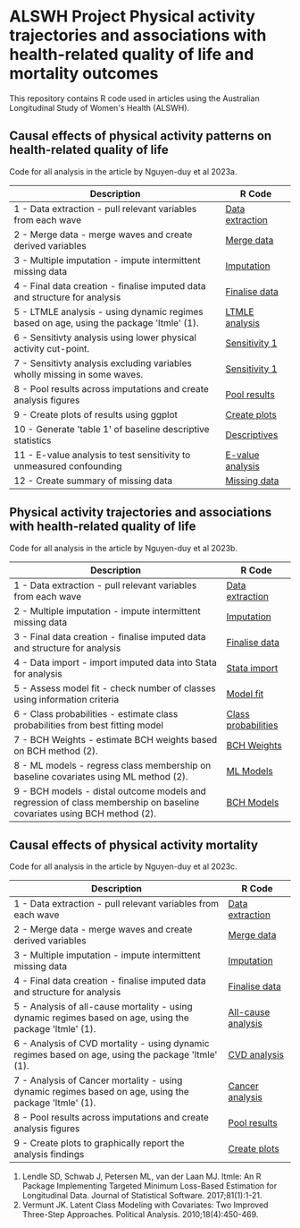 # ALSWH Project Physical activity trajectories and associations with health-related quality of life and mortality outcomes

This repository contains R code used in articles using the Australian Longitudinal Study of Women's Health (ALSWH).

## Causal effects of physical activity patterns on health-related quality of life
Code for all analysis in the article by Nguyen-duy et al 2023a.

| Description | R Code |
| --- | --- |
| 1 - Data extraction - pull relevant variables from each wave | [Data extraction](Code/2023a/1_Data_Extraction.R) |
| 2 - Merge data - merge waves and create derived variables | [Merge data](Code/2023a/2_Data_Merge.R) |
| 3 - Multiple imputation - impute intermittent missing data | [Imputation](Code/2023a/3_Multiple_Imputation.R) |
| 4 - Final data creation - finalise imputed data and structure for analysis | [Finalise data](Code/2023a/4_Data_Finalise.R) |
| 5 - LTMLE analysis - using dynamic regimes based on age, using the package 'ltmle' (1). | [LTMLE analysis](Code/2023a/5_Dynamic_Regimes.R) |
| 6 - Sensitivty analysis using lower physical activity cut-point. | [Sensitivity 1](Code/2023a/6_Dynamic_Regimes_Sensitivity1.R) |
| 7 - Sensitivty analysis excluding variables wholly missing in some waves. | [Sensitivity 1](Code/2023a/7_Dynamic_Regimes_Sensitivity2.R) |
| 8 - Pool results across imputations and create analysis figures | [Pool results](Code/2023a/8_Pool_Results.R) |
| 9 - Create plots of results using ggplot | [Create plots](Code/2023a/9_Create_Plots.R) |
| 10 - Generate 'table 1' of baseline descriptive statistics | [Descriptives](Code/2023a/10_Descriptive_Statistics.R) |
| 11 - E-value analysis to test sensitivity to unmeasured confounding | [E-value analysis](Code/2023a/11_EValue_Analysis.R) |
| 12 - Create summary of missing data | [Missing data](Code/2023a/12_Missing_data_summary.R) |

## Physical activity trajectories and associations with health-related quality of life
Code for all analysis in the article by Nguyen-duy et al 2023b.

| Description | R Code |
| --- | --- |
| 1 - Data extraction - pull relevant variables from each wave | [Data extraction](Code/2023b/1_Data_Extraction.R) |
| 2 - Multiple imputation - impute intermittent missing data | [Imputation](Code/2023b/2_Multiple_Imputation.R) |
| 3 - Final data creation - finalise imputed data and structure for analysis | [Finalise data](Code/2023b/3_Data_Finalise.R) |
| 4 - Data import - import imputed data into Stata for analysis | [Stata import](Code/2023b/4_Data_Import.do) |
| 5 - Assess model fit - check number of classes using information criteria | [Model fit](Code/2023b/5_Model_Fit.do) |
| 6 - Class probabilities - estimate class probabilities from best fitting model | [Class probabilities](Code/2023b/6_Class_Probabilities.do) |
| 7 - BCH Weights - estimate BCH weights based on BCH method (2). | [BCH Weights](Code/2023b/7_Calculate_BCH_Weights.do) |
| 8 - ML models - regress class membership on baseline covariates using ML method (2). | [ML Models](Code/2023b/8_Latent_Class_Regressions_ML.do) |
| 9 - BCH models - distal outcome models and regression of class membership on baseline covariates using BCH method (2). | [BCH Models](Code/2023b/9_Distal_Models_BCH.do) |

## Causal effects of physical activity mortality
Code for all analysis in the article by Nguyen-duy et al 2023c.

| Description | R Code |
| --- | --- |
| 1 - Data extraction - pull relevant variables from each wave | [Data extraction](Code/2023c/1_Data_Extraction.R) |
| 2 - Merge data - merge waves and create derived variables | [Merge data](Code/2023c/2_Data_Merge.R) |
| 3 - Multiple imputation - impute intermittent missing data | [Imputation](Code/2023c/3_Multiple_Imputation.R) |
| 4 - Final data creation - finalise imputed data and structure for analysis | [Finalise data](Code/2023c/4_Data_Finalise.R) |
| 5 - Analysis of all-cause mortality - using dynamic regimes based on age, using the package 'ltmle' (1). | [All-cause analysis](Code/2023c/5_All_cause_analysis.R) |
| 6 - Analysis of CVD mortality - using dynamic regimes based on age, using the package 'ltmle' (1). | [CVD analysis](Code/2023c/6_CVD_analysis.R) |
| 7 - Analysis of Cancer mortality - using dynamic regimes based on age, using the package 'ltmle' (1). | [Cancer analysis](Code/2023c/7_cancer_analysis.R) |
| 8 - Pool results across imputations and create analysis figures | [Pool results](Code/2023c/8_Pool_Results.R) |
| 9 - Create plots to graphically report the analysis findings | [Create plots](Code/2023c/9_Create_Plots.R) |

1. Lendle SD, Schwab J, Petersen ML, van der Laan MJ. ltmle: An R Package Implementing Targeted Minimum Loss-Based Estimation for Longitudinal Data. Journal of Statistical Software. 2017;81(1):1-21.
2. Vermunt JK. Latent Class Modeling with Covariates: Two Improved Three-Step Approaches. Political Analysis. 2010;18(4):450-469.



